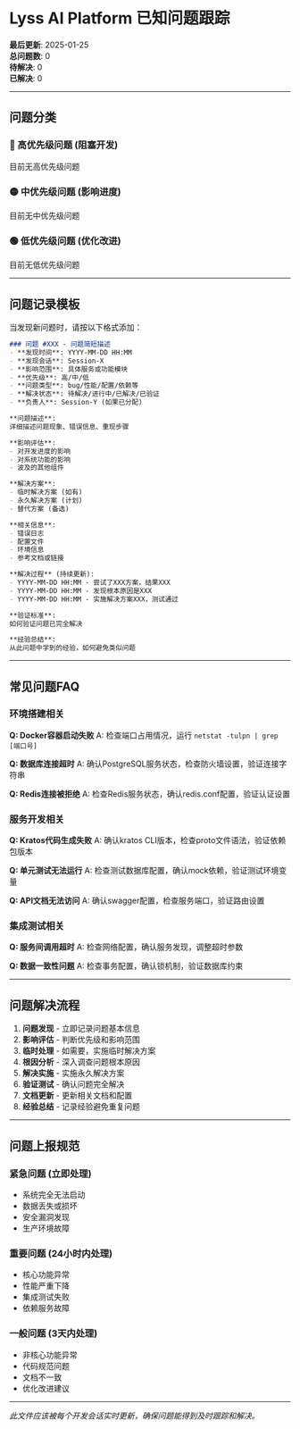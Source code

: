 # Lyss AI Platform 已知问题跟踪

**最后更新**: 2025-01-25  
**总问题数**: 0  
**待解决**: 0  
**已解决**: 0

---

## 问题分类

### 🔴 高优先级问题 (阻塞开发)
目前无高优先级问题

### 🟡 中优先级问题 (影响进度)  
目前无中优先级问题

### 🟢 低优先级问题 (优化改进)
目前无低优先级问题

---

## 问题记录模板

当发现新问题时，请按以下格式添加：

```markdown
### 问题 #XXX - 问题简短描述
- **发现时间**: YYYY-MM-DD HH:MM
- **发现会话**: Session-X  
- **影响范围**: 具体服务或功能模块
- **优先级**: 高/中/低
- **问题类型**: bug/性能/配置/依赖等
- **解决状态**: 待解决/进行中/已解决/已验证
- **负责人**: Session-Y (如果已分配)

**问题描述**:
详细描述问题现象、错误信息、重现步骤

**影响评估**:
- 对开发进度的影响
- 对系统功能的影响  
- 波及的其他组件

**解决方案**:
- 临时解决方案 (如有)
- 永久解决方案 (计划)
- 替代方案 (备选)

**相关信息**:
- 错误日志
- 配置文件
- 环境信息
- 参考文档或链接

**解决过程** (持续更新):
- YYYY-MM-DD HH:MM - 尝试了XXX方案，结果XXX
- YYYY-MM-DD HH:MM - 发现根本原因是XXX
- YYYY-MM-DD HH:MM - 实施解决方案XXX，测试通过

**验证标准**:
如何验证问题已完全解决

**经验总结**:
从此问题中学到的经验，如何避免类似问题
```

---

## 常见问题FAQ

### 环境搭建相关

**Q: Docker容器启动失败**
A: 检查端口占用情况，运行 `netstat -tulpn | grep [端口号]`

**Q: 数据库连接超时** 
A: 确认PostgreSQL服务状态，检查防火墙设置，验证连接字符串

**Q: Redis连接被拒绝**
A: 检查Redis服务状态，确认redis.conf配置，验证认证设置

### 服务开发相关

**Q: Kratos代码生成失败**
A: 确认kratos CLI版本，检查proto文件语法，验证依赖包版本

**Q: 单元测试无法运行**
A: 检查测试数据库配置，确认mock依赖，验证测试环境变量

**Q: API文档无法访问**
A: 确认swagger配置，检查服务端口，验证路由设置

### 集成测试相关

**Q: 服务间调用超时**
A: 检查网络配置，确认服务发现，调整超时参数

**Q: 数据一致性问题**
A: 检查事务配置，确认锁机制，验证数据库约束

---

## 问题解决流程

1. **问题发现** - 立即记录问题基本信息
2. **影响评估** - 判断优先级和影响范围  
3. **临时处理** - 如需要，实施临时解决方案
4. **根因分析** - 深入调查问题根本原因
5. **解决实施** - 实施永久解决方案
6. **验证测试** - 确认问题完全解决
7. **文档更新** - 更新相关文档和配置
8. **经验总结** - 记录经验避免重复问题

---

## 问题上报规范

### 紧急问题 (立即处理)
- 系统完全无法启动
- 数据丢失或损坏
- 安全漏洞发现
- 生产环境故障

### 重要问题 (24小时内处理)  
- 核心功能异常
- 性能严重下降
- 集成测试失败
- 依赖服务故障

### 一般问题 (3天内处理)
- 非核心功能异常  
- 代码规范问题
- 文档不一致
- 优化改进建议

---

*此文件应该被每个开发会话实时更新，确保问题能得到及时跟踪和解决。*